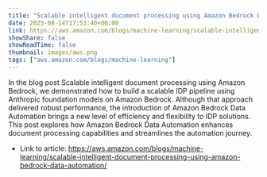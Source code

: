 ```yaml
---
title: "Scalable intelligent document processing using Amazon Bedrock Data Automation"
date: 2025-08-14T17:53:40+00:00
link: https://aws.amazon.com/blogs/machine-learning/scalable-intelligent-document-processing-using-amazon-bedrock-data-automation/
showShare: false
showReadTime: false
thumbnail: images/aws.png
tags: ["aws.amazon.com/blogs/machine-learning"]
---
```

In the blog post Scalable intelligent document processing using Amazon Bedrock, we demonstrated how to build a scalable IDP pipeline using Anthropic foundation models on Amazon Bedrock. Although that approach delivered robust performance, the introduction of Amazon Bedrock Data Automation brings a new level of efficiency and flexibility to IDP solutions. This post explores how Amazon Bedrock Data Automation enhances document processing capabilities and streamlines the automation journey.

- Link to article: https://aws.amazon.com/blogs/machine-learning/scalable-intelligent-document-processing-using-amazon-bedrock-data-automation/